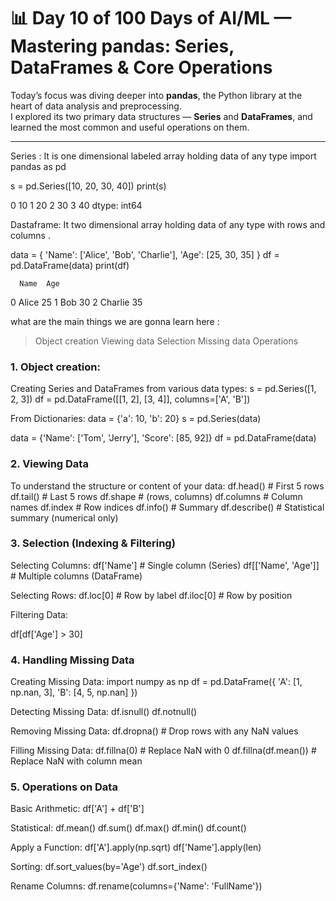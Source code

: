 # 📊 Day 10 of 100 Days of AI/ML — Mastering pandas: Series, DataFrames & Core Operations

Today’s focus was diving deeper into **pandas**, the Python library at the heart of data analysis and preprocessing.  
I explored its two primary data structures — **Series** and **DataFrames**, and learned the most common and useful operations on them.

---


Series : It is one dimensional labeled array holding data of any type 
import pandas as pd

s = pd.Series([10, 20, 30, 40])
print(s)

0    10
1    20
2    30
3    40
dtype: int64




Dastaframe: It two dimensional array holding data of any type with rows and columns .

data = {
    'Name': ['Alice', 'Bob', 'Charlie'],
    'Age': [25, 30, 35]
}
df = pd.DataFrame(data)
print(df)


      Name  Age
0    Alice   25
1      Bob   30
2  Charlie   35


what are the main things we are gonna learn here :
> Object creation 
>Viewing data 
>Selection 
>Missing data 
>Operations 


### 1. Object creation: 
 Creating Series and DataFrames from various data types:
s = pd.Series([1, 2, 3])
df = pd.DataFrame([[1, 2], [3, 4]], columns=['A', 'B'])

From Dictionaries:
data = {'a': 10, 'b': 20}
s = pd.Series(data)

data = {'Name': ['Tom', 'Jerry'], 'Score': [85, 92]}
df = pd.DataFrame(data)


### 2. Viewing Data
To understand the structure or content of your data:
df.head()         # First 5 rows
df.tail()         # Last 5 rows
df.shape          # (rows, columns)
df.columns        # Column names
df.index          # Row indices
df.info()         # Summary
df.describe()     # Statistical summary (numerical only)

### 3. Selection (Indexing & Filtering)
Selecting Columns:
df['Name']          # Single column (Series)
df[['Name', 'Age']] # Multiple columns (DataFrame)

Selecting Rows:
df.loc[0]       # Row by label
df.iloc[0]      # Row by position

Filtering Data:

df[df['Age'] > 30]


### 4. Handling Missing Data
 Creating Missing Data:
  import numpy as np
df = pd.DataFrame({
    'A': [1, np.nan, 3],
    'B': [4, 5, np.nan]
})

Detecting Missing Data:
 df.isnull()
df.notnull()
 
Removing Missing Data:
df.dropna()  # Drop rows with any NaN values

Filling Missing Data:
df.fillna(0)  # Replace NaN with 0
df.fillna(df.mean())  # Replace NaN with column mean

### 5. Operations on Data

Basic Arithmetic:
df['A'] + df['B']

Statistical:
df.mean()
df.sum()
df.max()
df.min()
df.count()

Apply a Function:
df['A'].apply(np.sqrt)
df['Name'].apply(len)

Sorting:
df.sort_values(by='Age')
df.sort_index()

Rename Columns:
df.rename(columns={'Name': 'FullName'})




















